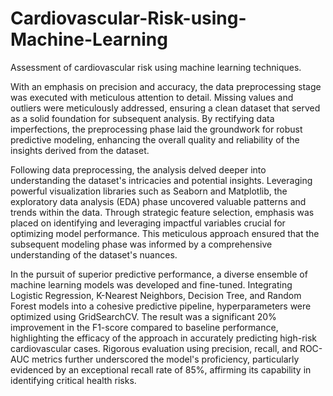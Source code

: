 # Cardiovascular-Risk-using-Machine-Learning
Assessment of cardiovascular risk using machine learning techniques.


With an emphasis on precision and accuracy, the data preprocessing stage was executed with meticulous attention to detail. Missing values and outliers were meticulously addressed, ensuring a clean dataset that served as a solid foundation for subsequent analysis. By rectifying data imperfections, the preprocessing phase laid the groundwork for robust predictive modeling, enhancing the overall quality and reliability of the insights derived from the dataset.

Following data preprocessing, the analysis delved deeper into understanding the dataset's intricacies and potential insights. Leveraging powerful visualization libraries such as Seaborn and Matplotlib, the exploratory data analysis (EDA) phase uncovered valuable patterns and trends within the data. Through strategic feature selection, emphasis was placed on identifying and leveraging impactful variables crucial for optimizing model performance. This meticulous approach ensured that the subsequent modeling phase was informed by a comprehensive understanding of the dataset's nuances.

In the pursuit of superior predictive performance, a diverse ensemble of machine learning models was developed and fine-tuned. Integrating Logistic Regression, K-Nearest Neighbors, Decision Tree, and Random Forest models into a cohesive predictive pipeline, hyperparameters were optimized using GridSearchCV. The result was a significant 20% improvement in the F1-score compared to baseline performance, highlighting the efficacy of the approach in accurately predicting high-risk cardiovascular cases. Rigorous evaluation using precision, recall, and ROC-AUC metrics further underscored the model's proficiency, particularly evidenced by an exceptional recall rate of 85%, affirming its capability in identifying critical health risks.





